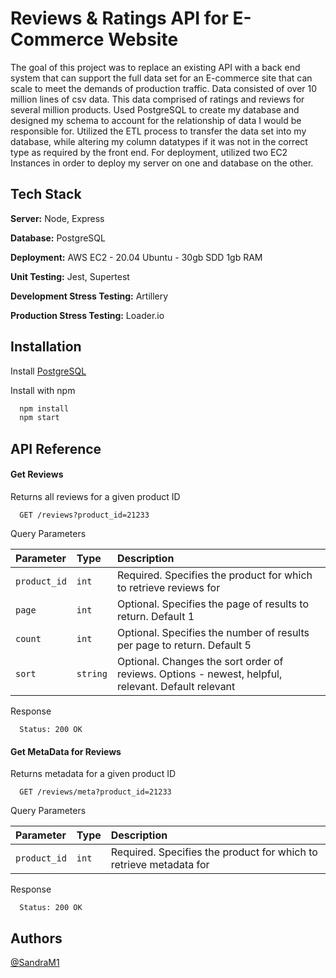 # Reviews & Ratings API for E-Commerce Website

The goal of this project was to replace an existing API with a back end system that can support the full data set for an E-commerce site that can scale to meet the demands of production traffic. 
Data consisted of over 10 million lines of csv data. This data comprised of ratings and reviews for several million products.
Used PostgreSQL to create my database and designed my schema to account for the relationship of data I would be responsible for. Utilized the ETL process to transfer the data set into my database, while altering my column datatypes if it was not in the correct type as required by the front end. 
For deployment, utilized two EC2 Instances in order to deploy my server on one and database on the other. 

## Tech Stack

**Server:** Node, Express

**Database:** PostgreSQL

**Deployment:** AWS EC2 - 20.04 Ubuntu - 30gb SDD 1gb RAM

**Unit Testing:** Jest, Supertest

**Development Stress Testing:** Artillery

**Production Stress Testing:** Loader.io

## Installation

Install [PostgreSQL](https://www.postgresql.org/download/) 

Install with npm

```bash
  npm install
  npm start
```

## API Reference

#### Get Reviews

  Returns all reviews for a given product ID

```http
  GET /reviews?product_id=21233
```

Query Parameters

| Parameter | Type     | Description                |
| :-------- | :------- | :------------------------- |
| `product_id` | `int` | Required. Specifies the product for which to retrieve reviews for |
| `page` | `int` | Optional. Specifies the page of results to return. Default 1 |
| `count` | `int` | Optional. Specifies the number of results per page to return. Default 5 |
| `sort` | `string` | Optional. Changes the sort order of reviews. Options - newest, helpful, relevant. Default relevant |

  Response

```http
  Status: 200 OK
```


#### Get MetaData for Reviews
  
  Returns metadata for a given product ID

```http
  GET /reviews/meta?product_id=21233
```

Query Parameters

| Parameter | Type     | Description                       |
| :-------- | :------- | :-------------------------------- |
| `product_id`      | `int` | Required. Specifies the product for which to retrieve metadata for |


  Response

```http
  Status: 200 OK
```


## Authors
[@SandraM1](https://github.com/SandraM1)
